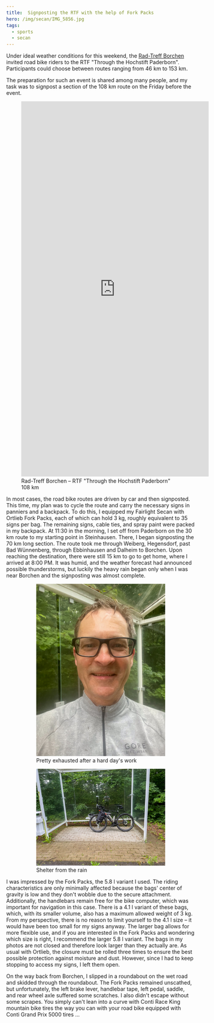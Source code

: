 ```yaml
---
title:  Signposting the RTF with the help of Fork Packs
hero: /img/secan/IMG_5856.jpg
tags:
  - sports
  - secan
---
```

Under ideal weather conditions for this weekend, the [Rad-Treff Borchen](https://rad-treff-borchen.de) invited road bike riders to the RTF "Through the Hochstift Paderborn". Participants could choose between routes ranging from 46 km to 153 km.

The preparation for such an event is shared among many people, and my task was to signpost a section of the 108 km route on the Friday before the event. 

<figure>
<iframe src="https://www.komoot.com/de-de/tour/1483549485/embed?share_token=ate6ItleRV8M5QIDycTyNYxVI1LzuKWKIdGSHFMWXxMQjIQPcU&profile=1" height="1000" width="500" frameborder="0" scrolling="no"></iframe>
<figcaption>Rad-Treff Borchen – RTF "Through the Hochstift Paderborn" 108 km</figcaption>
</figure>

In most cases, the road bike routes are driven by car and then signposted. This time, my plan was to cycle the route and carry the necessary signs in panniers and a backpack. To do this, I equipped my Fairlight Secan with Ortlieb Fork Packs, each of which can hold 3 kg, roughly equivalent to 35 signs per bag. The remaining signs, cable ties, and spray paint were packed in my backpack. At 11:30 in the morning, I set off from Paderborn on the 30 km route to my starting point in Steinhausen. There, I began signposting the 70 km long section. The route took me through Weiberg, Hegensdorf, past Bad Wünnenberg, through Ebbinhausen and Dalheim to Borchen. Upon reaching the destination, there were still 15 km to go to get home, where I arrived at 8:00 PM. It was humid, and the weather forecast had announced possible thunderstorms, but luckily the heavy rain began only when I was near Borchen and the signposting was almost complete.

<figure class="heror split">
<figure>
<img src="/img/secan/IMG_5857.jpg">
<figcaption> Pretty exhausted after a hard day's work </figcaption>
</figure>
<figure>
<img src="/img/secan/IMG_5859.jpg">
<figcaption>Shelter from the rain</figcaption>
</figure>
</figure>

I was impressed by the Fork Packs, the 5.8 l variant I used. The riding characteristics are only minimally affected because the bags' center of gravity is low and they don't wobble due to the secure attachment. Additionally, the handlebars remain free for the bike computer, which was important for navigation in this case. There is a 4.1 l variant of these bags, which, with its smaller volume, also has a maximum allowed weight of 3 kg. From my perspective, there is no reason to limit yourself to the 4.1 l size – it would have been too small for my signs anyway. The larger bag allows for more flexible use, and if you are interested in the Fork Packs and wondering which size is right, I recommend the larger 5.8 l variant. The bags in my photos are not closed and therefore look larger than they actually are. As usual with Ortlieb, the closure must be rolled three times to ensure the best possible protection against moisture and dust. However, since I had to keep stopping to access my signs, I left them open.

On the way back from Borchen, I slipped in a roundabout on the wet road and skidded through the roundabout. The Fork Packs remained unscathed, but unfortunately, the left brake lever, handlebar tape, left pedal, saddle, and rear wheel axle suffered some scratches. I also didn't escape without some scrapes. You simply can't lean into a curve with Conti Race King mountain bike tires the way you can with your road bike equipped with Conti Grand Prix 5000 tires …






